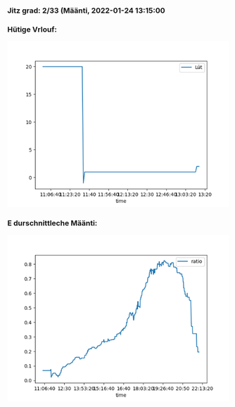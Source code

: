 ### Jitz grad: 2/33 (Määnti, 2022-01-24 13:15:00

### Hütige Vrlouf:
![Graph](Today.png)

### E durschnittleche Määnti:
![Graph](Määnti.png)